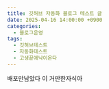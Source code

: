 ```yaml
---
title: 깃허브 자동화 블로그 테스트 글
date: 2025-04-16 14:00:00 +0900
categories:
  - 블로그운영
tags:
  - 깃허브테스트
  - 자동화테스트
  - 고생끝에낙이온다
---
```

배포만남았다 이 거만한자식아